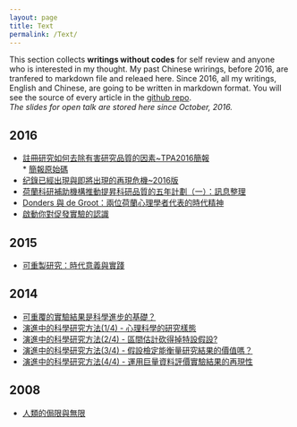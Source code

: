 ```yaml
---
layout: page
title: Text
permalink: /Text/
---
```


This section collects **writings without codes** for self review and anyone who is interested in my thought. My past Chinese wrirings, before 2016, are tranfered to markdown file and releaed here. Since 2016, all my writings, English and Chinese, are going to be written in markdown format. You will see the source of every article in the [github repo](https://github.com/SCgeeker/SCgeeker.github.io/tree/blog/Text).  
*The slides for open talk are stored here since October, 2016.*  

## 2016
- [註冊研究如何去除有害研究品質的因素~TPA2016簡報](/Text/TPA2016_REP.html)  
        * [簡報原始碼](/Text/CSC_RR.Rmd)
- [纪錄已經出現與即將出現的再現危機~2016版](/Text/text_2016004/)
- [荷蘭科研補助機構推動提昇科研品質的五年計劃（一）：訊息整理](/Text/text_2016003/)
- [Donders 與 de Groot：兩位荷蘭心理學者代表的時代精神](/Text/text_2016002/)
- [啟動你對促發實驗的認識](/Text/text_2016001/)  
  
## 2015
- [可重製研究：時代意義與實踐](http://scchen.com/Reproducible-Think/)

## 2014
- [可重覆的實驗結果是科學進步的基礎？](/Text/text_20140406/)
- [演進中的科學研究方法(1/4) - 心理科學的研究樣態](/Text/text_20140806/)
- [演進中的科學研究方法(2/4) - 區間估計砍得掉特設假設?](/Text/text_20140414/)
- [演進中的科學研究方法(3/4) - 假設檢定能衡量研究結果的價值嗎？](/Text/text_20140805/)
- [演進中的科學研究方法(4/4) - 運用巨量資料評價實驗結果的再現性](/Text/text_20140805A/)

## 2008
- [人類的侷限與無限](/Text/text_20080511/)
